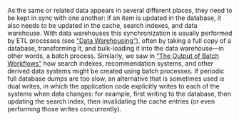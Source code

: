 
As the same or related data appears in several different places, they need to be kept in sync with
one another: if an item is updated in the database, it also needs to be updated in the cache, search
indexes, and data warehouse. With data warehouses this synchronization is usually performed by ETL
processes (see [“Data Warehousing”](ch03.html#sec_storage_dwh)), often by taking a full copy of a database, transforming it, and
bulk-loading it into the data warehouse—in other words, a batch process. Similarly, we saw in
[“The Output of Batch Workflows”](ch10.html#sec_batch_output) how search indexes, recommendation systems, and other derived data systems
might be created using batch processes. 
If periodic full database dumps are too slow, an alternative that is sometimes used is dual
writes, in which the application code explicitly writes to each of the systems when data changes:
for example, first writing to the database, then updating the search index, then invalidating the
cache entries (or even performing those writes concurrently).
